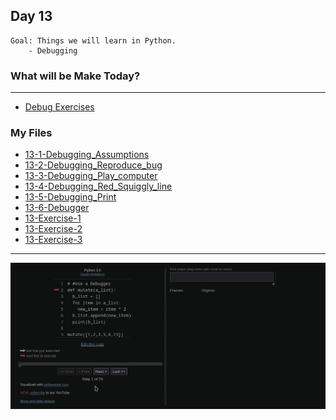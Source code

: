 ## Day 13

    Goal: Things we will learn in Python.
        - Debugging

### What will be Make Today?

----------------------------------------------------------------------------------------
- [Debug Exercises](https://repl.it/@appbrewery/day-13-start)

### My Files
- [13-1-Debugging_Assumptions](13-1-Debugging_Assumptions.py)
- [13-2-Debugging_Reproduce_bug](13-2-Debugging_Reproduce_bug.py)
- [13-3-Debugging_Play_computer](13-3-Debugging_Play_computer.py)
- [13-4-Debugging_Red_Squiggly_line](13-4-Debugging_Red_Squiggly_line.py)
- [13-5-Debugging_Print](13-5-Debugging_Print.py)
- [13-6-Debugger](13-6-Debugger.py)
- [13-Exercise-1](13-Exercise-1.py)
- [13-Exercise-2](13-Exercise-2.py)
- [13-Exercise-3](13-Exercise-3.py)


-----------------------------------------------------------------------------------------

![debug_gif](Python_tutor_debug.gif)